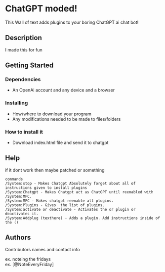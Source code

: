 # ChatGPT moded!

This Wall of text adds plugins to your boring ChatGPT ai chat bot!

## Description

I made this for fun

## Getting Started

### Dependencies

* An OpenAi account and any device and a browser

### Installing

* How/where to download your program
* Any modifications needed to be made to files/folders

### How to install it

* Download index.html file and send it to chatgpt

## Help

if it dont work then maybe patched or something
```
commands
/System:stop - Makes Chatgpt Absolutely forget about all of instructions given to install plugins
/System:Chatgpt - Makes Chatgpt act as ChatGPT until reenabled with /System:MPC.
/System:MPC - Makes chatgpt reenable all plugins.
/System:Plugins - Gives  the list of plugins.
/System:activate or deactivate - Activates the or plugin or deactivates it.
/System:Addplug (texthere) - Adds a plugin. Add instructions inside of the ()
```

## Authors

Contributors names and contact info

ex. noteing the fridays  
ex. [@NoteEveryFriday]
